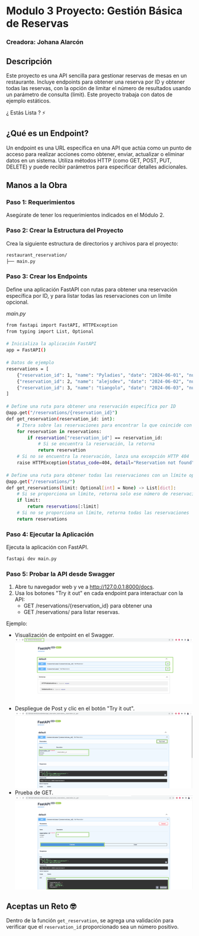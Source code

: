 # Modulo 3 Proyecto: Gestión Básica de Reservas

### Creadora: Johana Alarcón

## Descripción

Este proyecto es una API sencilla para gestionar reservas de mesas en un restaurante. Incluye endpoints para obtener una reserva por ID y obtener todas las reservas, con la opción de limitar el número de resultados usando un parámetro de consulta (limit). Este proyecto trabaja con datos de ejemplo estáticos.

¿ Estás Lista ? ⚡️

## ¿Qué es un Endpoint?

Un endpoint es una URL específica en una API que actúa como un punto de acceso para realizar acciones como obtener, enviar, actualizar o eliminar datos en un sistema. Utiliza métodos HTTP (como GET, POST, PUT, DELETE) y puede recibir parámetros para especificar detalles adicionales.

## Manos a la Obra

### Paso 1: Requerimientos

Asegúrate de tener los requerimientos indicados en el Módulo 2.

### Paso 2: Crear la Estructura del Proyecto

Crea la siguiente estructura de directorios y archivos para el proyecto:

```bash
restaurant_reservation/
├── main.py
```

### Paso 3:  Crear los Endpoints

Define una aplicación FastAPI con rutas para obtener una reservación específica por ID, y para listar todas las reservaciones con un límite opcional.

*main.py*
```bash
from fastapi import FastAPI, HTTPException
from typing import List, Optional

# Inicializa la aplicación FastAPI
app = FastAPI()

# Datos de ejemplo
reservations = [
    {"reservation_id": 1, "name": "Pyladies", "date": "2024-06-01", "num_people": 30},
    {"reservation_id": 2, "name": "alejsdev", "date": "2024-06-02", "num_people": 4},
    {"reservation_id": 3, "name": "tiangolo", "date": "2024-06-03", "num_people": 3},
]

# Define una ruta para obtener una reservación específica por ID
@app.get("/reservations/{reservation_id}")
def get_reservation(reservation_id: int):
    # Itera sobre las reservaciones para encontrar la que coincide con el ID proporcionado
    for reservation in reservations:
        if reservation["reservation_id"] == reservation_id:
            # Si se encuentra la reservación, la retorna
            return reservation
    # Si no se encuentra la reservación, lanza una excepción HTTP 404
    raise HTTPException(status_code=404, detail="Reservation not found")

# Define una ruta para obtener todas las reservaciones con un límite opcional
@app.get("/reservations/")
def get_reservations(limit: Optional[int] = None) -> List[dict]:
    # Si se proporciona un límite, retorna solo ese número de reservaciones
    if limit:
        return reservations[:limit]
    # Si no se proporciona un límite, retorna todas las reservaciones
    return reservations

```

### Paso 4:   Ejecutar la Aplicación

Ejecuta la aplicación con FastAPI.

```bash
fastapi dev main.py
```

### Paso 5:   Probar la API desde Swagger

1. Abre tu navegador web y ve a http://127.0.0.1:8000/docs.
2. Usa los botones "Try it out" en cada endpoint para interactuar con la API:
    - GET /reservations/{reservation_id} para obtener una
    - GET /reservations/ para listar reservas.


Ejemplo:
- Visualización de entpoint en el Swagger.
![](./images/image_1.png)
- Despliegue de Post y clic en el botón "Try it out".
![](./images/image_2.png)
- Prueba de GET.
![](./images/image_3.png)


## Aceptas un Reto 🤓

Dentro de la función ```get_reservation```, se agrega una validación para verificar que el ```reservation_id``` proporcionado sea un número positivo.